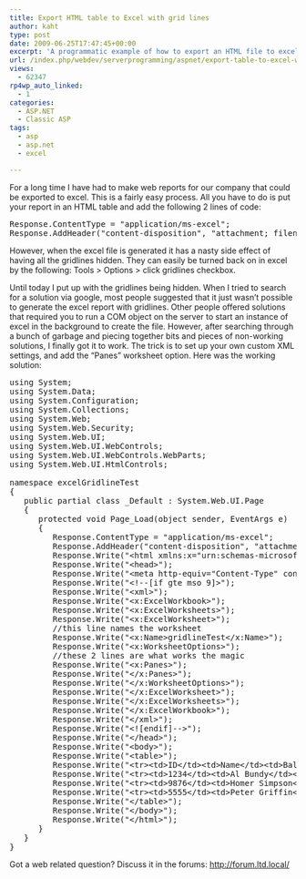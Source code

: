 ```yaml
---
title: Export HTML table to Excel with grid lines
author: kaht
type: post
date: 2009-06-25T17:47:45+00:00
excerpt: 'A programmatic example of how to export an HTML file to excel while keeping grid lines visible.  This solution does not require the use of a COM object.'
url: /index.php/webdev/serverprogramming/aspnet/export-table-to-excel-with-grid-lines/
views:
  - 62347
rp4wp_auto_linked:
  - 1
categories:
  - ASP.NET
  - Classic ASP
tags:
  - asp
  - asp.net
  - excel

---
```

For a long time I have had to make web reports for our company that could be exported to excel. This is a fairly easy process. All you have to do is put your report in an HTML table and add the following 2 lines of code:

<pre>Response.ContentType = "application/ms-excel";
Response.AddHeader("content-disposition", "attachment; filename=test.xls");</pre>

However, when the excel file is generated it has a nasty side effect of having all the gridlines hidden. They can easily be turned back on in excel by the following: Tools > Options > click gridlines checkbox.

Until today I put up with the gridlines being hidden. When I tried to search for a solution via google, most people suggested that it just wasn&#8217;t possible to generate the excel report with gridlines. Other people offered solutions that required you to run a COM object on the server to start an instance of excel in the background to create the file. However, after searching through a bunch of garbage and piecing together bits and pieces of non-working solutions, I finally got it to work. The trick is to set up your own custom XML settings, and add the &#8220;Panes&#8221; worksheet option. Here was the working solution:

<pre>using System;
using System.Data;
using System.Configuration;
using System.Collections;
using System.Web;
using System.Web.Security;
using System.Web.UI;
using System.Web.UI.WebControls;
using System.Web.UI.WebControls.WebParts;
using System.Web.UI.HtmlControls;
 
namespace excelGridlineTest
{
   public partial class _Default : System.Web.UI.Page
   {
      protected void Page_Load(object sender, EventArgs e)
      {
         Response.ContentType = "application/ms-excel";
         Response.AddHeader("content-disposition", "attachment; filename=test.xls");
         Response.Write("&lt;html xmlns:x="urn:schemas-microsoft-com:office:excel"&gt;");
         Response.Write("&lt;head&gt;");
         Response.Write("&lt;meta http-equiv="Content-Type" content="text/html;charset=windows-1252"&gt;");
         Response.Write("&lt;!--[if gte mso 9]&gt;");
         Response.Write("&lt;xml&gt;");
         Response.Write("&lt;x:ExcelWorkbook&gt;");
         Response.Write("&lt;x:ExcelWorksheets&gt;");
         Response.Write("&lt;x:ExcelWorksheet&gt;");
         //this line names the worksheet
         Response.Write("&lt;x:Name&gt;gridlineTest&lt;/x:Name&gt;");
         Response.Write("&lt;x:WorksheetOptions&gt;");
         //these 2 lines are what works the magic
         Response.Write("&lt;x:Panes&gt;");
         Response.Write("&lt;/x:Panes&gt;");
         Response.Write("&lt;/x:WorksheetOptions&gt;");
         Response.Write("&lt;/x:ExcelWorksheet&gt;");
         Response.Write("&lt;/x:ExcelWorksheets&gt;");
         Response.Write("&lt;/x:ExcelWorkbook&gt;");
         Response.Write("&lt;/xml&gt;");
         Response.Write("&lt;![endif]--&gt;");
         Response.Write("&lt;/head&gt;");
         Response.Write("&lt;body&gt;");
         Response.Write("&lt;table&gt;");
         Response.Write("&lt;tr&gt;&lt;td&gt;ID&lt;/td&gt;&lt;td&gt;Name&lt;/td&gt;&lt;td&gt;Balance&lt;/td&gt;&lt;/tr&gt;");
         Response.Write("&lt;tr&gt;&lt;td&gt;1234&lt;/td&gt;&lt;td&gt;Al Bundy&lt;/td&gt;&lt;td&gt;45&lt;/td&gt;&lt;/tr&gt;");
         Response.Write("&lt;tr&gt;&lt;td&gt;9876&lt;/td&gt;&lt;td&gt;Homer Simpson&lt;/td&gt;&lt;td&gt;-129&lt;/td&gt;&lt;/tr&gt;");
         Response.Write("&lt;tr&gt;&lt;td&gt;5555&lt;/td&gt;&lt;td&gt;Peter Griffin&lt;/td&gt;&lt;td&gt;0&lt;/td&gt;&lt;/tr&gt;");
         Response.Write("&lt;/table&gt;");
         Response.Write("&lt;/body&gt;");
         Response.Write("&lt;/html&gt;");
      }
   }
}</pre>

Got a web related question? Discuss it in the forums: http://forum.ltd.local/